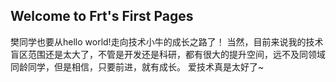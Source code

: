 ## Welcome to Frt's First Pages

樊同学也要从hello world!走向技术小牛的成长之路了！
当然，目前来说我的技术盲区范围还是太大了，不管是开发还是科研，都有很大的提升空间，远不及同领域同龄同学，但是相信，只要前进，就有成长。
爱技术真是太好了~
